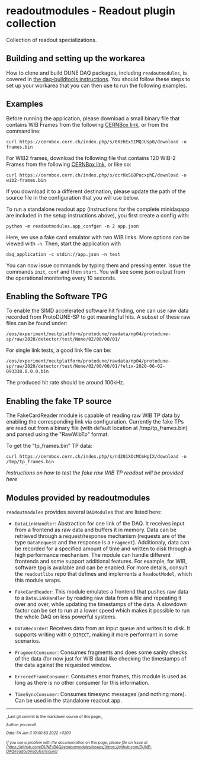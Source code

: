 # readoutmodules - Readout plugin collection
Collection of readout specializations.
## Building and setting up the workarea

How to clone and build DUNE DAQ packages, including `readoutmodules`, is covered in [the daq-buildtools instructions](https://dune-daq-sw.readthedocs.io/en/latest/packages/daq-buildtools/). You should follow these steps to set up your workarea that you can then use to run the following examples.

## Examples
Before running the application, please download a small binary file that contains WIB Frames from the following [CERNBox link](https://cernbox.cern.ch/index.php/s/7qNnuxD8igDOVJT), or from the commandline:

    curl https://cernbox.cern.ch/index.php/s/0XzhExSIMQJUsp0/download -o frames.bin
    
For WIB2 frames, download the following file that contains 120 WIB-2 Frames from the following [CERNBox link](https://cernbox.cern.ch/index.php/s/ocrHxSU8PucxphE), or like so:

    curl https://cernbox.cern.ch/index.php/s/ocrHxSU8PucxphE/download -o wib2-frames.bin

If you download it to a different destination, please update the path of the source file in the configuration that you will use below. 

To run a standalone readout app (instructions for the complete minidaqapp are included in the setup instructions above), you first create a config with:

    python -m readoutmodules.app_confgen -n 2 app.json
    
Here, we use a fake card emulator with two WIB links. More options can be viewed with `-h`. Then, start the application with

    daq_application -c stdin://app.json -n test
    
You can now issue commands by typing them and pressing enter. Issue the commands `init`, `conf` and then `start`. You will see some json output from the operational monitoring every 10 seconds.

## Enabling the Software TPG
To enable the SIMD accelerated software hit finding, one can use raw data recorded from ProtoDUNE-SP to get meaningful hits. A subset of these raw files can be found under:

    /eos/experiment/neutplatform/protodune/rawdata/np04/protodune-sp/raw/2020/detector/test/None/02/00/00/01/
    
For single link tests, a good link file can be:

    /eos/experiment/neutplatform/protodune/rawdata/np04/protodune-sp/raw/2020/detector/test/None/02/00/00/01/felix-2020-06-02-093338.0.0.0.bin

The produced hit rate should be around 100kHz.

## Enabling the fake TP source

The FakeCardReader module is capable of reading raw WIB TP data by enabling the corresponding link 
via configuration. Currently the fake TPs are read out from a binary file (with default location 
at /tmp/tp_frames.bin) and parsed using the "RawWibTp" format.

To get the "tp_frames.bin" TP data:

    curl https://cernbox.cern.ch/index.php/s/nd201XOcMCmHpIX/download -o /tmp/tp_frames.bin

_Instructions on how to test the fake raw WIB TP readout will be provided here_

## Modules provided by readoutmodules
`readoutmodules` provides several `DAQModule`s that are listed here:

* `DataLinkHandler`: Abstraction for one link of the DAQ. It receives input from a frontend as raw data and buffers it in memory. Data can be retrieved through a request/response mechanism (requests are of the type `DataRequest` and the response is a `Fragment`). Additionaly, data can be recorded for a specified amount of time and written to disk through a high performance mechanism. The module can handle different frontends and some support additional features. For example, for WIB, software tpg is available and can be enabled. For more details, consult the `readoutlibs` repo that defines and implements a `ReadoutModel`, which this module wraps.

* `FakeCardReader`: This module emulates a frontend that pushes raw data to a `DataLinkHandler` by reading raw data from a file and repeating it over and over, while updating the timestamps of the data. A slowdown factor can be set to run at a lower speed which makes it possible to run the whole DAQ on less powerful systems.

* `DataRecorder`: Receives data from an input queue and writes it to disk. It supports writing with `O_DIRECT`, making it more performant in some scenarios.

* `FragmentConsumer`: Consumes fragments and does some sanity checks of the data (for now just for WIB data) like checking the timestamps of the data against the requested window.

* `ErroredFrameConsumer`: Consumes error frames, this module is used as long as there is no other consumer for this information.

* `TimeSyncConsumer`: Consumes timesync messages (and nothing more). Can be used in the standalone readout app.


-----

<font size="1">
_Last git commit to the markdown source of this page:_


_Author: jmcarcell_

_Date: Fri Jun 3 10:00:53 2022 +0200_

_If you see a problem with the documentation on this page, please file an Issue at [https://github.com/DUNE-DAQ/readoutmodules/issues](https://github.com/DUNE-DAQ/readoutmodules/issues)_
</font>
